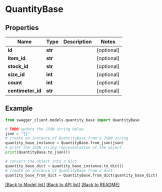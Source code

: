 # QuantityBase


## Properties

Name | Type | Description | Notes
------------ | ------------- | ------------- | -------------
**id** | **str** |  | [optional] 
**item_id** | **str** |  | [optional] 
**stock_id** | **str** |  | [optional] 
**size_id** | **int** |  | [optional] 
**count** | **int** |  | [optional] 
**centimeter_id** | **str** |  | [optional] 

## Example

```python
from swagger_client.models.quantity_base import QuantityBase

# TODO update the JSON string below
json = "{}"
# create an instance of QuantityBase from a JSON string
quantity_base_instance = QuantityBase.from_json(json)
# print the JSON string representation of the object
print(QuantityBase.to_json())

# convert the object into a dict
quantity_base_dict = quantity_base_instance.to_dict()
# create an instance of QuantityBase from a dict
quantity_base_from_dict = QuantityBase.from_dict(quantity_base_dict)
```
[[Back to Model list]](../README.md#documentation-for-models) [[Back to API list]](../README.md#documentation-for-api-endpoints) [[Back to README]](../README.md)


